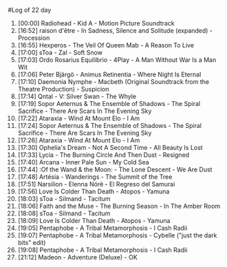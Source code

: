 #Log of 22 day

1. [00:00] Radiohead - Kid A - Motion Picture Soundtrack
1. [16:52] raison d'être - In Sadness, Silence and Solitude (expanded) - Procession
1. [16:55] Hexperos - The Veil Of Queen Mab - A Reason To Live
1. [17:00] sToa - Zal - Soft Snow
1. [17:03] Ordo Rosarius Equilibrio - 4Play - A Man Without War Is a Man Wit
1. [17:06] Peter Bjärgö - Animus Retinentia - Where Night Is Eternal
1. [17:10] Daemonia Nymphe - Macbeth (Original Soundtrack from the Theatre Production) - Suspicion
1. [17:14] Qntal - V: Silver Swan - The Whyle
1. [17:19] Sopor Aeternus & The Ensemble of Shadows - The Spiral Sacrifice - There Are Scars In The Evening Sky
1. [17:22] Ataraxia - Wind At Mount Elo - I Am
1. [17:24] Sopor Aeternus & The Ensemble of Shadows - The Spiral Sacrifice - There Are Scars In The Evening Sky
1. [17:26] Ataraxia - Wind At Mount Elo - I Am
1. [17:30] Ophelia's Dream - Not A Second Time - All Beauty Is Lost
1. [17:33] Lycia - The Burning Circle And Then Dust - Resigned
1. [17:40] Arcana - Inner Pale Sun - My Cold Sea
1. [17:44] :Of the Wand & the Moon: - The Lone Descent - We Are Dust
1. [17:48] Artésia - Wanderings - The Summit of the Tree
1. [17:51] Narsilion - Elenna Nórë - El Regreso del Samurai
1. [17:56] Love Is Colder Than Death - Atopos - Yamuna
1. [18:03] sToa - Silmand - Tacitum
1. [18:06] Faith and the Muse - The Burning Season - In The Amber Room
1. [18:08] sToa - Silmand - Tacitum
1. [18:09] Love Is Colder Than Death - Atopos - Yamuna
1. [19:05] Pentaphobe - A Tribal Metamorphosis - I Cash Radii
1. [19:07] Pentaphobe - A Tribal Metamorphosis - Cybelle ("just the dark bits" edit)
1. [19:08] Pentaphobe - A Tribal Metamorphosis - I Cash Radii
1. [21:12] Madeon - Adventure (Deluxe) - OK

